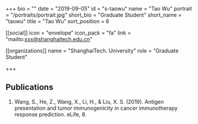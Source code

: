 +++
bio = ""
date = "2019-09-05"
id = "s-taowu"
name = "Tao Wu"
portrait = "/portraits/portrait.jpg"
short_bio = "Graduate Student"
short_name = "taowu"
title = "Tao Wu"
sort_position = 6

[[social]]
    icon = "envelope"
    icon_pack = "fa"
    link = "mailto:xxx@shanghaitech.edu.cn"

[[organizations]]
    name = "ShanghaiTech. University"
    role = "Graduate Student"

+++

## Publications

1. Wang, S., He, Z., Wang, X., Li, H., & Liu, X. S. (2019). Antigen presentation and tumor immunogenicity in cancer immunotherapy response prediction. eLife, 8.